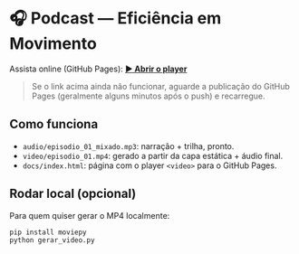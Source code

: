# 🎧 Podcast — Eficiência em Movimento

Assista online (GitHub Pages): **[▶️ Abrir o player](https://gabrielsvdata.github.io/Projeto-eficiencia-em-movimento/)**

> Se o link acima ainda não funcionar, aguarde a publicação do GitHub Pages (geralmente alguns minutos após o push) e recarregue.

## Como funciona
- `audio/episodio_01_mixado.mp3`: narração + trilha, pronto.
- `video/episodio_01.mp4`: gerado a partir da capa estática + áudio final.
- `docs/index.html`: página com o player `<video>` para o GitHub Pages.

## Rodar local (opcional)
Para quem quiser gerar o MP4 localmente:

```bash
pip install moviepy
python gerar_video.py
